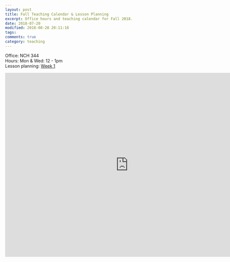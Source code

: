 ```yaml
---
layout: post
title: Fall Teaching Calendar & Lesson Planning
excerpt: Office hours and teaching calendar for Fall 2018.     
date: 2018-07-20 
modified: 2018-08-28 20:11:16
tags: 
comments: true
category: teaching
---
```

Office: NCH 344   
Hours: Mon & Wed: 12 - 1pm  
Lesson planning: [Week 1](http://simp.ly/publish/ZGHPVp)

<iframe src="https://calendar.google.com/calendar/embed?showTitle=0&amp;showDate=0&amp;showPrint=0&amp;showTabs=0&amp;showCalendars=0&amp;showTz=0&amp;height=600&amp;wkst=1&amp;bgcolor=%23FFFFFF&amp;src=virginia.edu_nf5j6ocml9bijdeg9aluej4710%40group.calendar.google.com&amp;color=%23B1365F&amp;ctz=America%2FNew_York" style="border-width:0" width="800" height="600" frameborder="0" scrolling="no"></iframe>


